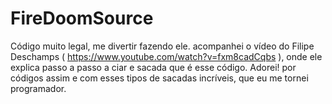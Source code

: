 # FireDoomSource
Código muito legal, me divertir fazendo ele. acompanhei o vídeo do Filipe Deschamps ( https://www.youtube.com/watch?v=fxm8cadCqbs ), onde ele explica passo a passo a ciar e sacada que é esse código. Adorei! por códigos assim e com esses tipos de sacadas incríveis, que eu me tornei programador.
